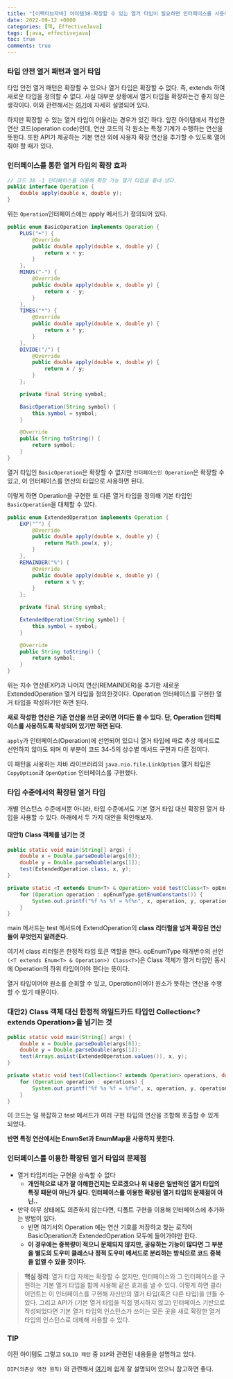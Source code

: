 ```yaml
---
title: "[이펙티브자바] 아이템38-확장할 수 있는 열거 타입이 필요하면 인터페이스를 사용하라"
date: 2022-09-12 +0800
categories: [책, EffectiveJava]
tags: [java, effectivejava]
toc: true
comments: true
---
```


### 타입 안전 열거 패턴과 열거 타입
타입 안전 열거 패턴은 확장할 수 있으나 열거 타입은 확장할 수 없다. 즉, extends 하여 새로운 타입을 정의할 수 없다. 사실 대부분 상황에서 열거 타입을 확장하는건 좋지 않은 생각이다. 이와 관련해서는 [여기](https://catsbi.oopy.io/4678b976-bd7e-4353-b4f0-04c06f66df03)에 자세히 설명되어 있다.

하지만 확장할 수 있는 열거 타입이 어울리는 경우가 있긴 하다. 앞전 아이템에서 작성한 연산 코드(operation code)인데,  연산 코드의 각 원소는 특정 기계가 수행하는 연산을 뜻한다. 또한 API가 제공하는 기본 연산 외에 사용자 확장 연산을 추가할 수 있도록 열어줘야 할 때가 있다.

### 인터페이스를 통한 열거 타입의 확장 효과

```java
// 코드 38 -1 인터페이스를 이용해 확장 가능 열거 타입을 흉내 냈다.
public interface Operation {
    double apply(double x, double y);
}
```

위는 `Operation`인터페이스에는 apply 메서드가 정의되어 있다.

```java
public enum BasicOperation implements Operation {
    PLUS("+") {
        @Override
        public double apply(double x, double y) {
            return x + y;
        }
    },
    MINUS("-") {
        @Override
        public double apply(double x, double y) {
            return x - y;
        }
    },
    TIMES("*") {
        @Override
        public double apply(double x, double y) {
            return x * y;
        }
    },
    DIVIDE("/") {
        @Override
        public double apply(double x, double y) {
            return x / y;
        }
    };

    private final String symbol;

    BasicOperation(String symbol) {
        this.symbol = symbol;
    }

    @Override
    public String toString() {
        return symbol;
    }
}
```

열거 타입인 `BasicOperation`은 확장할 수 없지만 `인터페이스인 Operation`은 확장할 수 있고, 이 
인터페이스를 연산의 타입으로 사용하면 된다.

이렇게 하면 Operation을 구현한 또 다른 열거 타입을 정의해 기본 타입인 `BasicOperation`을 대체할 수 있다.

```java
public enum ExtendedOperation implements Operation {
    EXP("^") {
        @Override
        public double apply(double x, double y) {
            return Math.pow(x, y);
        }
    },
    REMAINDER("%") {
        @Override
        public double apply(double x, double y) {
            return x % y;
        }
    };

    private final String symbol;

    ExtendedOperation(String symbol) {
        this.symbol = symbol;
    }

    @Override
    public String toString() {
        return symbol;
    }
}
```

위는 지수 연산(EXP)과 나머지 연산(REMAINDER)을 추가한  새로운 ExtendedOperation 열거 타입을 정의한것이다. Operation 인터페이스를 구현한 열거 타입을 작성하기만 하면 된다.

<b>새로 작성한 연산은 기존 연산을 쓰던 곳이면 어디든 쓸 수 있다. 단, Operation 인터페이스를 사용하도록 작성되어 있기만 하면 된다.</b>

`apply`가 인터페이스(Operation)에 선언되어 있으니 열거 타입에 따로 추상 메서드로 선언하지 않아도 되며 이 부분이 코드 34-5의 상수별 메서드 구현과 다른 점이다.

이 패턴을 사용하는 자바 라이브러리의 `java.nio.file.LinkOption` 열거 타입은 `CopyOption`과 `OpenOption` 인터페이스를 구현했다.

### 타입 수준에서의 확장된 열거 타입
개별 인스턴스 수준에서뿐 아니라, 타입 수준에서도 기본 열거 타입 대신 확장된 열거 타입을 사용할 수 있다. 아래에서 두 가지 대안을 확인해보자.

#### 대안1) Class 객체를 넘기는 것

```java
public static void main(String[] args) {
    double x = Double.parseDouble(args[0]);
    double y = Double.parseDouble(args[1]);
    test(ExtendedOperation.class, x, y);
}

private static <T extends Enum<T> & Operation> void test(Class<T> opEnumType, double x, double y) {
    for (Operation operation : opEnumType.getEnumConstants()) {
        System.out.printf("%f %s %f = %f%n", x, operation, y, operation.apply(x, y));
    }
}
```

main 메서드는 test 메서드에 ExtendOperation의 <b>class 리터럴을 넘겨 확장된 연산들이 무엇인지 알려준다.</b>

여기서 class 리터럴은 한정적 타입 토큰 역할을 한다.
opEnumType 매개변수의 선언`(<T extends Enum<T> & Operation>) Class<T>`)은 Class 객체가 열거 타입인 동시에 Operation의 하위 타입이어야 한다는 뜻이다.

열거 타입이어야 원소를 순회할 수 있고, Operation이어야 원소가 뜻하는 연산을 수행할 수 있기 때문이다.

### 대안2) Class 객체 대신 한정적 와일드카드 타입인 Collection<? extends Operation>을 넘기는 것

```java
public static void main(String[] args) {
    double x = Double.parseDouble(args[0]);
    double y = Double.parseDouble(args[1]);
    test(Arrays.asList(ExtendedOperation.values()), x, y);
}

private static void test(Collection<? extends Operation> operations, double x, double y) {
    for (Operation operation : operations) {
        System.out.printf("%f %s %f = %f%n", x, operation, y, operation.apply(x, y));
    }
}
```

이 코드는 덜 복잡하고 test 메서드가 여러 구현 타입의 연산을 조합해 호출할 수 있게 되었다.

<b>반면 특정 연산에서는 EnumSet과 EnumMap을 사용하지 못한다.</b>

### 인터페이스를 이용한 확장된 열거 타입의 문제점

- 열거 타입끼리는 구현을 상속할 수 없다
    - <b>개인적으로 내가 잘 이해한건지는 모르겠으나 위 내용은 일반적인 열거 타입의 특징 때문이 아닌가 싶다. 인터페이스를 이용한 확장된 열거 타입의 문제점이 아닌..</b>
- 만약 아무 상태에도 의존하지 않는다면, 디폴트 구현을 이용해 인터페이스에 추가하는 방법이 있다.
    - 반면 여기서의 Operation 예는 연산 기호를 저장하고 찾는 로직이 BasicOperation과 ExtendedOperation 모두에 들어가야만 한다.
    - <b>이 경우에는 중복량이 적으니 문제되지 않지만, 공유하는 기능이 많다면 그 부분을 별도의 도우미 클래스나 정적 도우미 메서드로 분리하는 방식으로 코드 중복을 없앨 수 있을 것이다.</b>

> **핵심 정리**: 열거 타입 자체는 확장할 수 없지만, 인터페이스와 그 인터페이스를 구현하는 기본 열거 타입을 함께 사용해 같은 효과를 낼 수 있다. 이렇게 하면 클라이언트는 이 인터페이스를 구현해 자신만의 열거 타입(혹은 다른 타입)을 만들 수 있다. 그리고 API가 (기본 열거 타입을 직접 명시하지 않고) 인터페이스 기반으로 작성되었다면 기본 열거 타입의 인스턴스가 쓰이는 모든 곳을 새로 확장한 열거 타입의 인스턴스로 대체해 사용할 수 있다.

### TIP
이전 아이템도 그렇고 `SOLID 패턴` 중 `DIP`와 관련된 내용들을 설명하고 있다. 

`DIP(의존성 역전 원칙)` 와 관련해서 [여기](https://victorydntmd.tistory.com/291)에 쉽게 잘 설명되어 있으니 참고하면 좋다.
